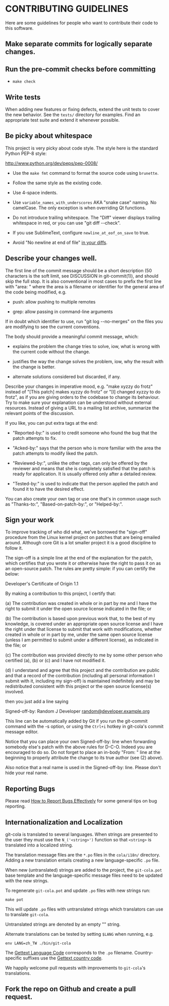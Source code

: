 # CONTRIBUTING GUIDELINES

Here are some guidelines for people who want to contribute their code
to this software.

## Make separate commits for logically separate changes.

## Run the pre-commit checks before committing

* `make check`

## Write tests

When adding new features or fixing defects, extend the unit tests to
cover the new behavior.  See the `tests/` directory for examples.
Find an appropriate test suite and extend it whenever possible.

## Be picky about whitespace

This project is very picky about code style.
The style here is the standard Python PEP-8 style:

http://www.python.org/dev/peps/pep-0008/

* Use the `make fmt` command to format the source code using `brunette`.

* Follow the same style as the existing code.

* Use 4-space indents.

* Use `variable_names_with_underscores` AKA "snake case" naming.
  No camelCase.  The only exception is when overriding Qt functions.

* Do not introduce trailing whitespace.  The "Diff" viewer displays
  trailing whitespace in red, or you can use "git diff --check".

* If you use SublimeText, configure `newline_at_eof_on_save` to true.

* Avoid "No newline at end of file"
  [in your diffs](https://robots.thoughtbot.com/no-newline-at-end-of-file).

## Describe your changes well.

The first line of the commit message should be a short description (50
characters is the soft limit, see DISCUSSION in git-commit(1)), and
should skip the full stop.  It is also conventional in most cases to
prefix the first line with "area: " where the area is a filename or
identifier for the general area of the code being modified, e.g.

* push: allow pushing to multiple remotes

* grep: allow passing in command-line arguments

If in doubt which identifier to use, run "git log --no-merges" on the
files you are modifying to see the current conventions.

The body should provide a meaningful commit message, which:

* explains the problem the change tries to solve, iow, what is wrong
  with the current code without the change.

* justifies the way the change solves the problem, iow, why the
  result with the change is better.

* alternate solutions considered but discarded, if any.

Describe your changes in imperative mood, e.g. "make xyzzy do frotz"
instead of "[This patch] makes xyzzy do frotz" or "[I] changed xyzzy
to do frotz", as if you are giving orders to the codebase to change
its behaviour.  Try to make sure your explanation can be understood
without external resources. Instead of giving a URL to a mailing list
archive, summarize the relevant points of the discussion.

If you like, you can put extra tags at the end:

* "Reported-by:" is used to credit someone who found the bug that
  the patch attempts to fix.

* "Acked-by:" says that the person who is more familiar with the area
  the patch attempts to modify liked the patch.

* "Reviewed-by:", unlike the other tags, can only be offered by the
  reviewer and means that she is completely satisfied that the patch
  is ready for application.  It is usually offered only after a
  detailed review.

* "Tested-by:" is used to indicate that the person applied the patch
  and found it to have the desired effect.

You can also create your own tag or use one that's in common usage
such as "Thanks-to:", "Based-on-patch-by:", or "Helped-by:".

## Sign your work

To improve tracking of who did what, we've borrowed the
"sign-off" procedure from the Linux kernel project on patches
that are being emailed around.  Although core Git is a lot
smaller project it is a good discipline to follow it.

The sign-off is a simple line at the end of the explanation for
the patch, which certifies that you wrote it or otherwise have
the right to pass it on as an open-source patch.  The rules are
pretty simple: if you can certify the below:

Developer's Certificate of Origin 1.1

By making a contribution to this project, I certify that:

(a) The contribution was created in whole or in part by me and I
    have the right to submit it under the open source license
    indicated in the file; or

(b) The contribution is based upon previous work that, to the best
    of my knowledge, is covered under an appropriate open source
    license and I have the right under that license to submit that
    work with modifications, whether created in whole or in part
    by me, under the same open source license (unless I am
    permitted to submit under a different license), as indicated
    in the file; or

(c) The contribution was provided directly to me by some other
    person who certified (a), (b) or (c) and I have not modified
    it.

(d) I understand and agree that this project and the contribution
are public and that a record of the contribution (including all
personal information I submit with it, including my sign-off) is
maintained indefinitely and may be redistributed consistent with
this project or the open source license(s) involved.

then you just add a line saying

Signed-off-by: Random J Developer <random@developer.example.org>

This line can be automatically added by Git if you run the git-commit
command with the -s option, or using the `Ctrl+i` hotkey in git-cola's
commit message editor.

Notice that you can place your own Signed-off-by: line when
forwarding somebody else's patch with the above rules for
D-C-O.  Indeed you are encouraged to do so.  Do not forget to
place an in-body "From: " line at the beginning to properly attribute
the change to its true author (see (2) above).

Also notice that a real name is used in the Signed-off-by: line. Please
don't hide your real name.

## Reporting Bugs

Please read [How to Report Bugs Effectively](http://www.chiark.greenend.org.uk/~sgtatham/bugs.html)
for some general tips on bug reporting.

## Internationalization and Localization

git-cola is translated to several languages.  When strings are presented to
the user they must use the `N_('<string>')` function so that `<string>` is
translated into a localized string.

The translation message files are the `*.po` files in the `cola/i18n/` directory.
Adding a new translation entails creating a new language-specific `.po` file.

When new (untranslated) strings are added to the project, the `git-cola.pot`
base template and the language-specific message files need to be updated with
the new strings.

To regenerate `git-cola.pot` and update `.po` files with new strings run:

    make pot

This will update `.po` files with untranslated strings which translators can
use to translate `git-cola`.

Untranslated strings are denoted by an empty "" string.

Alternate translations can be tested by setting `$LANG` when running, e.g.

    env LANG=zh_TW ./bin/git-cola

The [Gettext Language Code](https://www.gnu.org/software/gettext/manual/gettext.html#Language-Codes)
corresponds to the `.po` filename.  Country-specific suffixes use the
[Gettext country code](https://www.gnu.org/software/gettext/manual/gettext.html#Country-Codes).

We happily welcome pull requests with improvements to `git-cola`'s translations.

## Fork the repo on Github and create a pull request.
